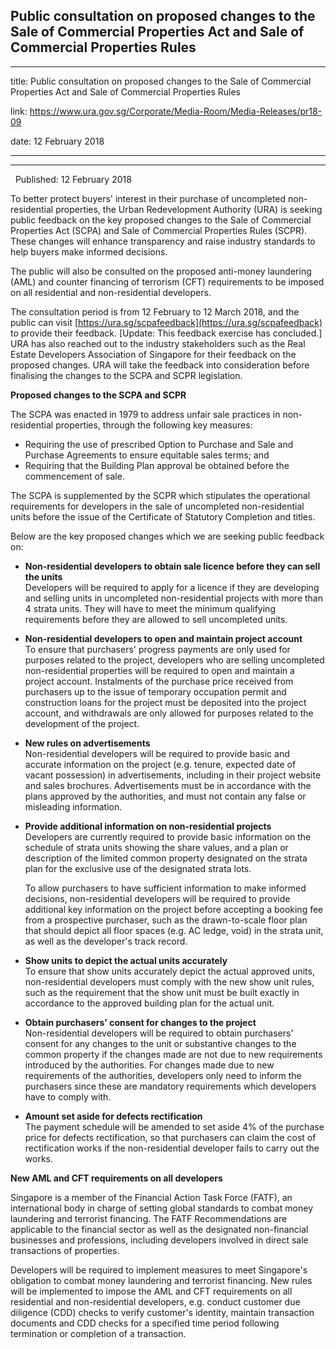 ## Public consultation on proposed changes to the Sale of Commercial Properties Act and Sale of Commercial Properties Rules
---
title: Public consultation on proposed changes to the Sale of Commercial Properties Act and Sale of Commercial Properties Rules

link: https://www.ura.gov.sg/Corporate/Media-Room/Media-Releases/pr18-09

date: 12 February 2018

---

------------------------------------------------------------------------------------------------------------------------

  Published: 12 February 2018

To better protect buyers' interest in their purchase of uncompleted non-residential properties, the Urban Redevelopment Authority (URA) is seeking public feedback on the key proposed changes to the Sale of Commercial Properties Act (SCPA) and Sale of Commercial Properties Rules (SCPR). These changes will enhance transparency and raise industry standards to help buyers make informed decisions. 

The public will also be consulted on the proposed anti-money laundering (AML) and counter financing of terrorism (CFT) requirements to be imposed on all residential and non-residential developers.

The consultation period is from 12 February to 12 March 2018, and the public can visit [https://ura.sg/scpafeedback](https://ura.sg/scpafeedback) to provide their feedback. \[Update: This feedback exercise has concluded.\] URA has also reached out to the industry stakeholders such as the Real Estate Developers Association of Singapore for their feedback on the proposed changes. URA will take the feedback into consideration before finalising the changes to the SCPA and SCPR legislation.

**Proposed changes to the SCPA and SCPR** 

The SCPA was enacted in 1979 to address unfair sale practices in non-residential properties, through the following key measures:

-   Requiring the use of prescribed Option to Purchase and Sale and Purchase Agreements to ensure equitable sales terms; and 
-   Requiring that the Building Plan approval be obtained before the commencement of sale. 

The SCPA is supplemented by the SCPR which stipulates the operational requirements for developers in the sale of uncompleted non-residential units before the issue of the Certificate of Statutory Completion and titles. 

Below are the key proposed changes which we are seeking public feedback on:

-   **Non-residential developers to obtain sale licence before they can sell the units**  
    Developers will be required to apply for a licence if they are developing and selling units in uncompleted non-residential projects with more than 4 strata units. They will have to meet the minimum qualifying requirements before they are allowed to sell uncompleted units. 

-   **Non-residential developers to open and maintain project account**  
    To ensure that purchasers' progress payments are only used for purposes related to the project, developers who are selling uncompleted non-residential properties will be required to open and maintain a project account. Instalments of the purchase price received from purchasers up to the issue of temporary occupation permit and construction loans for the project must be deposited into the project account, and withdrawals are only allowed for purposes related to the development of the project.  

-   **New rules on advertisements**  
    Non-residential developers will be required to provide basic and accurate information on the project (e.g. tenure, expected date of vacant possession) in advertisements, including in their project website and sales brochures. Advertisements must be in accordance with the plans approved by the authorities, and must not contain any false or misleading information.

-   **Provide additional information on non-residential projects**  
    Developers are currently required to provide basic information on the schedule of strata units showing the share values, and a plan or description of the limited common property designated on the strata plan for the exclusive use of the designated strata lots.  
      
    To allow purchasers to have sufficient information to make informed decisions, non-residential developers will be required to provide additional key information on the project before accepting a booking fee from a prospective purchaser, such as the drawn-to-scale floor plan that should depict all floor spaces (e.g. AC ledge, void) in the strata unit, as well as the developer's track record. 

-   **Show units to depict the actual units accurately**  
    To ensure that show units accurately depict the actual approved units, non-residential developers must comply with the new show unit rules, such as the requirement that the show unit must be built exactly in accordance to the approved building plan for the actual unit.

-   **Obtain purchasers' consent for changes to the project**  
    Non-residential developers will be required to obtain purchasers' consent for any changes to the unit or substantive changes to the common property if the changes made are not due to new requirements introduced by the authorities. For changes made due to new requirements of the authorities, developers only need to inform the purchasers since these are mandatory requirements which developers have to comply with. 

-   **Amount set aside for defects rectification**  
    The payment schedule will be amended to set aside 4% of the purchase price for defects rectification, so that purchasers can claim the cost of rectification works if the non-residential developer fails to carry out the works.

**New AML and CFT requirements on all developers** 

Singapore is a member of the Financial Action Task Force (FATF), an international body in charge of setting global standards to combat money laundering and terrorist financing. The FATF Recommendations are applicable to the financial sector as well as the designated non-financial businesses and professions, including developers involved in direct sale transactions of properties. 

Developers will be required to implement measures to meet Singapore's obligation to combat money laundering and terrorist financing. New rules will be implemented to impose the AML and CFT requirements on all residential and non-residential developers, e.g. conduct customer due diligence (CDD) checks to verify customer's identity, maintain transaction documents and CDD checks for a specified time period following termination or completion of a transaction.